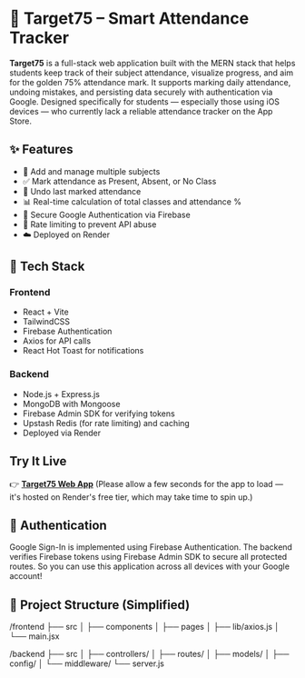 # 🎯 Target75 – Smart Attendance Tracker

**Target75** is a full-stack web application built with the MERN stack that helps students keep track of their subject attendance, visualize progress, and aim for the golden 75% attendance mark. It supports marking daily attendance, undoing mistakes, and persisting data securely with authentication via Google.
Designed specifically for students — especially those using iOS devices —  who currently lack a reliable attendance tracker on the App Store. 

## ✨ Features

- 📌 Add and manage multiple subjects
- ✅ Mark attendance as Present, Absent, or No Class
- 🔁 Undo last marked attendance
- 📊 Real-time calculation of total classes and attendance %
- 🔐 Secure Google Authentication via Firebase
- 🚫 Rate limiting to prevent API abuse
- ☁️ Deployed on Render

## 🔧 Tech Stack

### Frontend
- React + Vite
- TailwindCSS
- Firebase Authentication
- Axios for API calls
- React Hot Toast for notifications

### Backend
- Node.js + Express.js
- MongoDB with Mongoose
- Firebase Admin SDK for verifying tokens
- Upstash Redis (for rate limiting) and caching
- Deployed via Render

##  Try It Live
👉 [**Target75 Web App**](https://target75.onrender.com)
(Please allow a few seconds for the app to load — it's hosted on Render's free tier, which may take time to spin up.)

## 🔑 Authentication

Google Sign-In is implemented using Firebase Authentication. The backend verifies Firebase tokens using Firebase Admin SDK to secure all protected routes.
So you can use this application across all devices with your Google account!

## 📁 Project Structure (Simplified)
/frontend
├── src
│ ├── components
│ ├── pages
│ ├── lib/axios.js
│ └── main.jsx

/backend
├── src
│ ├── controllers/
│ ├── routes/
│ ├── models/
│ ├── config/
│ └── middleware/
└── server.js

